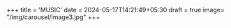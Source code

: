 +++
title = 'MUSIC'
date = 2024-05-17T14:21:49+05:30
draft = true
image= "/img/carousel/image3.jpg"
+++
